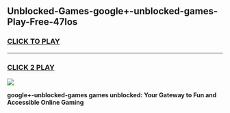 
## Unblocked-Games-google+-unblocked-games-Play-Free-47los
<h3>
<a href="https://premium76.site?title=google+-unblocked-games&ref=19M">CLICK TO PLAY</a></h3>
<hr>

<h3>
<a href="https://premium76.site?title=google+-unblocked-games&ref=19M">CLICK 2 PLAY</a>
  
</h3>

<a href="https://premium76.site?title=google+-unblocked-games&ref=19M"><img src="https://clearcache.store/games.png"></a>


**google+-unblocked-games games unblocked: Your Gateway to Fun and Accessible Online Gaming**
